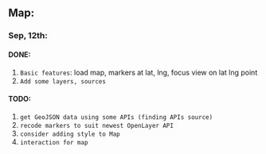 ## Map:

### Sep, 12th:

#### DONE:

1. `Basic features`: load map, markers at lat, lng, focus view on lat lng point
2. `Add some layers, sources`

#### TODO:

1. `get GeoJSON data using some APIs (finding APIs source)`
2. `recode markers to suit newest OpenLayer API`
3. `consider adding style to Map`
4. `interaction for map`